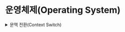 # 운영체제(Operating System)

<details><summary>문맥 전환(Context Switch)</summary>

## 문맥 전환(Context Switch)이란?

현재 수행 중이던 프로세스(또는 쓰레드)를 멈추고 CPU를 다른 프로세스에 넘겨주는 과정을 문맥 전환(Context Switch)라고 한다. 문맥 전환은 멀티태스킹, 인터럽트 핸들링 또는 사용자 모드와 커널 모드 간의 전환 과정에서 발생하며 문맥 전환이 실행될 때마다 운영체제는 CPU를 제어<sup>[[1]](#contextswitch1)</sup>해야하므로, 과도한 문맥 전환 작업은 시스템 수준 CPU 소모<sup>[[2]](#contextswitch2)</sup>를 높이게 된다.

<div align="center">
	<img src="https://upload.wikimedia.org/wikipedia/commons/0/04/Context_switch.png" height="250px" align="middle"></img> 
    <br>
    <sub>문맥 전환(Context Switch) 프로세스 - <a href="https://ko.wikipedia.org/wiki/%EB%AC%B8%EB%A7%A5_%EA%B5%90%ED%99%98">Wikipedia</a></sub>  
    <br><br>
</div>

## 참고 자료

- [Context Switch - Wikipedia](https://ko.wikipedia.org/wiki/%EB%AC%B8%EB%A7%A5_%EA%B5%90%ED%99%98 'Context Switch')

---

1. <a name="contextswitch1"></a> 실행 중인 프로세스의 상태(문맥)를 PCB에 저장하고 중앙 처리 장치에 새로운 프로세스를 적재하는 작업을 말한다.
2. <a name="contextswitch2"></a> 문맥 전환이 잦으면 문맥 전환 처리 시간이 늘어나기 때문에 오버헤드도 증가한다.
   </details>
